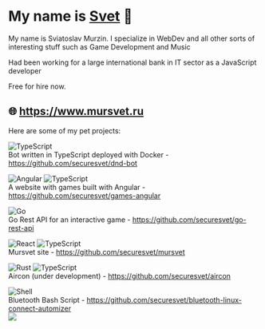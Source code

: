 # My name is <a href="http://www.mursvet.ru">Svet</a> 👋
My name is Sviatoslav Murzin. I specialize in WebDev and all other sorts of interesting stuff such as Game Development and Music

Had been working for a large international bank in IT sector as a JavaScript developer

Free for hire now.

## 🌐 https://www.mursvet.ru

Here are some of my pet projects:

![TypeScript](https://ziadoua.github.io/m3-Markdown-Badges/badges/TypeScript/typescript1.svg) <br />
Bot written in TypeScript deployed with Docker - https://github.com/securesvet/dnd-bot


![Angular](https://ziadoua.github.io/m3-Markdown-Badges/badges/Angular/angular1.svg) ![TypeScript](https://ziadoua.github.io/m3-Markdown-Badges/badges/TypeScript/typescript1.svg) <br />
A website with games built with Angular - https://github.com/securesvet/games-angular

![Go](https://ziadoua.github.io/m3-Markdown-Badges/badges/Go/go1.svg) <br />
Go Rest API for an interactive game - https://github.com/securesvet/go-rest-api

![React](https://ziadoua.github.io/m3-Markdown-Badges/badges/React/react2.svg) ![TypeScript](https://ziadoua.github.io/m3-Markdown-Badges/badges/TypeScript/typescript1.svg) <br />
Mursvet site - https://github.com/securesvet/mursvet

![Rust](https://ziadoua.github.io/m3-Markdown-Badges/badges/Rust/rust3.svg) ![TypeScript](https://ziadoua.github.io/m3-Markdown-Badges/badges/TypeScript/typescript1.svg) <br />
Aircon (under development) - https://github.com/securesvet/aircon

![Shell](https://ziadoua.github.io/m3-Markdown-Badges/badges/Shell/shell3.svg) <br />
Bluetooth Bash Script - https://github.com/securesvet/bluetooth-linux-connect-automizer <br />
![](https://komarev.com/ghpvc/?username=securesvet&style=flat-square)
